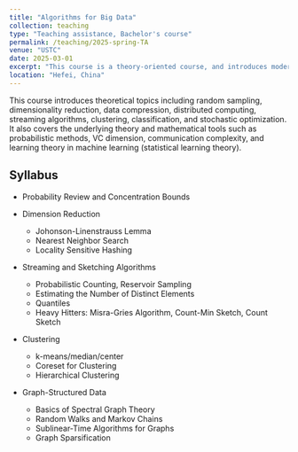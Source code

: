```yaml
---
title: "Algorithms for Big Data"
collection: teaching
type: "Teaching assistance, Bachelor's course"
permalink: /teaching/2025-spring-TA
venue: "USTC"
date: 2025-03-01
excerpt: "This course is a theory-oriented course, and introduces modern algorithmic techniques for big data."
location: "Hefei, China"
---
```

This course introduces theoretical topics including random sampling, dimensionality reduction, data compression, distributed computing, streaming algorithms, clustering, classification, and stochastic optimization. It also covers the underlying theory and mathematical tools such as probabilistic methods, VC dimension, communication complexity, and learning theory in machine learning (statistical learning theory).

Syllabus
------
* Probability Review and Concentration Bounds

* Dimension Reduction
    * Johonson-Linenstrauss Lemma 
    * Nearest Neighbor Search
    * Locality Sensitive Hashing

* Streaming and Sketching Algorithms
    * Probabilistic Counting, Reservoir Sampling
    * Estimating the Number of Distinct Elements
    * Quantiles
    * Heavy Hitters: Misra-Gries Algorithm, Count-Min Sketch, Count Sketch

* Clustering
    * k-means/median/center
    * Coreset for Clustering
    * Hierarchical Clustering

* Graph-Structured Data
    * Basics of Spectral Graph Theory
    * Random Walks and Markov Chains
    * Sublinear-Time Algorithms for Graphs
    * Graph Sparsification